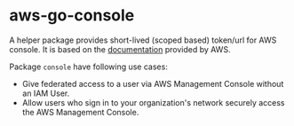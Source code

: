 # aws-go-console
A helper package provides short-lived (scoped based) token/url for AWS console. It is based on the [documentation](https://docs.aws.amazon.com/IAM/latest/UserGuide/id_roles_providers_enable-console-custom-url.html) provided by AWS.

Package `console` have following use cases:
- Give federated access to a user via AWS Management Console without an IAM User.
- Allow users who sign in to your organization's network securely access the AWS Management Console.

